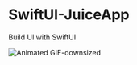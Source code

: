 # SwiftUI-JuiceApp
Build UI with SwiftUI


![Animated GIF-downsized](https://user-images.githubusercontent.com/13864469/123411681-acea5000-d5eb-11eb-9a79-3b9a0a3b1a35.gif)
